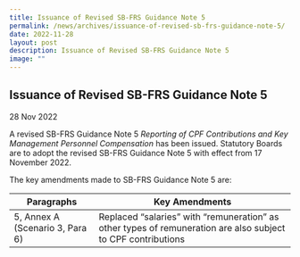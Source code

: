 ```yaml
---
title: Issuance of Revised SB-FRS Guidance Note 5
permalink: /news/archives/issuance-of-revised-sb-frs-guidance-note-5/
date: 2022-11-28
layout: post
description: Issuance of Revised SB-FRS Guidance Note 5
image: ""
---
```

Issuance of Revised SB-FRS Guidance Note 5
-------------------------------------------------------------------------------------------------------------------

28 Nov 2022

A revised SB-FRS Guidance Note 5 _Reporting of CPF Contributions and Key Management Personnel Compensation_ has been issued. Statutory Boards are to adopt the revised SB-FRS Guidance Note 5 with effect from 17 November 2022.

The key amendments made to SB-FRS Guidance Note 5 are:


| Paragraphs | Key Amendments | 
| -------- | -------- | 
| 5, Annex A (Scenario 3, Para 6) | Replaced “salaries” with “remuneration” as other types of remuneration are also subject to CPF contributions     |